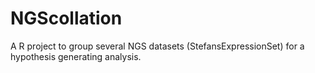 # NGScollation
A R project to group several NGS datasets (StefansExpressionSet) for a hypothesis generating analysis.
